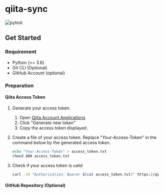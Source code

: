 # qiita-sync

![pytest](https://github.com/wak109/qiita-sync/actions/workflows/pytest.yml/badge.svg)

## Get Started

### Requirement

- Python           (>= 3.6)
- Git CLI          (Optional)
- GitHub Account   (optional)

### Preparation

#### Qiita Access Token

1. Generate your access token.

   1. Open [Qiita Account Applications](https://qiita.com/settings/applications)
   1. Click "Generate new token"
   1. Copy the access token displayed.

1. Create a file of your access token.
   Replace "Your-Access-Token" in the command below by the generated access token.

   ```bash
   echo "Your-Access-Token" > access_token.txt
   chmod 400 access_token.txt
   ```

1. Check if your access token is valid
 
   ```bash
   curl -sH "Authorization: Bearer $(cat access_token.txt)" https://qiita.com/api/v2/authenticated_user/items
   ```
#### GitHub Repository (Optional)
